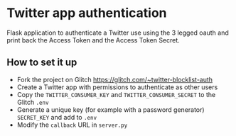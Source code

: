 # Twitter app authentication

Flask application to authenticate a Twitter use using
the 3 legged oauth and print back the Access Token
and the Access Token Secret.

## How to set it up

- Fork the project on Glitch <https://glitch.com/~twitter-blocklist-auth>
- Create a Twitter app with permissions to authenticate as other users
- Copy the `TWITTER_CONSUMER_KEY` and `TWITTER_CONSUMER_SECRET` to the Glitch `.env`
- Generate a unique key (for example with a password generator) `SECRET_KEY` and add to `.env`
- Modify the `callback` URL in `server.py`
